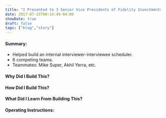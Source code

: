 ```yaml
---
title: "I Presented to 3 Senior Vice Presidents of Fidelity Investments"
date: 2017-07-15T00:14:49-04:00
showDate: true
draft: false
tags: ["blog","story"]
---
```


#### Summary:

* Helped build an internal interviewer-interviewee scheduler.
* 6 competing teams.
* Teammates: Mike Super, Akhil Yerra, etc.

#### Why Did I Build This?

#### How Did I Build This?

#### What Did I Learn From Building This?

#### Operating Instructions:

